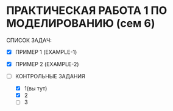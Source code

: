 # ПРАКТИЧЕСКАЯ РАБОТА 1 ПО МОДЕЛИРОВАНИЮ (сем 6)
СПИСОК ЗАДАЧ:
- [x] ПРИМЕР 1 (EXAMPLE-1)
- [x] ПРИМЕР 2 (EXAMPLE-2)

- [ ] КОНТРОЛЬНЫЕ ЗАДАНИЯ
	- [x] 1(вы тут)
	- [x] 2
	- [ ] 3 
